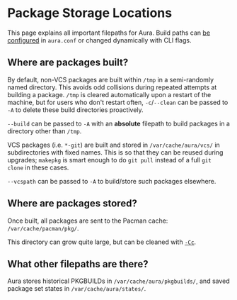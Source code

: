 # Package Storage Locations

This page explains all important filepaths for Aura. Build paths can [be
configured](configuration.md) in `aura.conf` or changed dynamically with CLI
flags.

## Where are packages built?

By default, non-VCS packages are built within `/tmp` in a semi-randomly named
directory. This avoids odd collisions during repeated attempts at building a
package. `/tmp` is cleared automatically upon a restart of the machine, but for
users who don't restart often, `-c`/`--clean` can be passed to `-A` to delete
these build directories proactively.

`--build` can be passed to `-A` with an **absolute** filepath to build packages
in a directory other than `/tmp`.

VCS packages (i.e. `*-git`) are built and stored in `/var/cache/aura/vcs/` in
subdirectories with fixed names. This is so that they can be reused during
upgrades; `makepkg` is smart enough to do `git pull` instead of a full `git
clone` in these cases.

`--vcspath` can be passed to `-A` to build/store such packages elsewhere.

## Where are packages stored?

Once built, all packages are sent to the Pacman cache: `/var/cache/pacman/pkg/`.

This directory can grow quite large, but can be cleaned with
[`-Cc`](downgrading.md).

## What other filepaths are there?

Aura stores historical PKGBUILDs in `/var/cache/aura/pkgbuilds/`, and saved
package set states in `/var/cache/aura/states/`.
